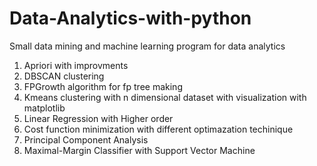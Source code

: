 # Data-Analytics-with-python
Small data mining and machine learning program for data analytics

1. Apriori with improvments
2. DBSCAN clustering
3. FPGrowth algorithm for fp tree making 
4. Kmeans clustering with n dimensional dataset with visualization with matplotlib
5. Linear Regression with Higher order
6. Cost function minimization with different optimazation techinique
7. Principal Component Analysis
8. Maximal-Margin Classifier with Support Vector Machine
